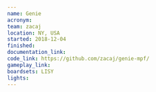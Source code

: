 ```yaml
---
name: Genie
acronym:
team: zacaj
location: NY, USA
started: 2018-12-04
finished:
documentation_link:
code_link: https://github.com/zacaj/genie-mpf/
gameplay_link:
boardsets: LISY
lights:
---
```

